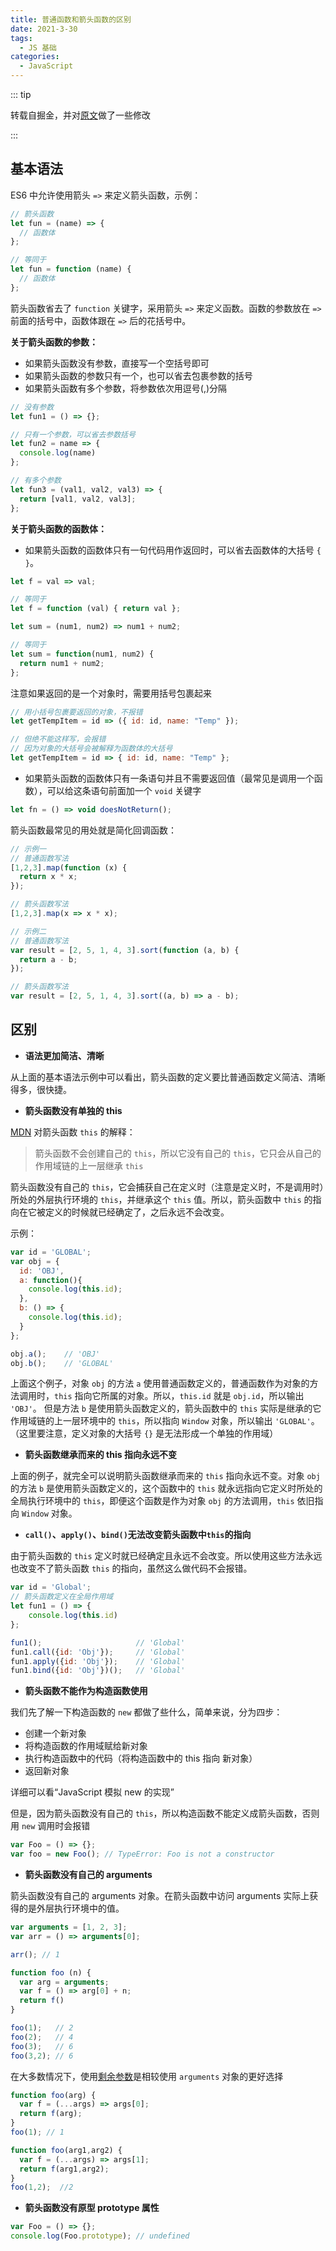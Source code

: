 ```yaml
---
title: 普通函数和箭头函数的区别
date: 2021-3-30
tags:
  - JS 基础
categories:
  - JavaScript
---
```


::: tip

转载自掘金，并对[原文](https://juejin.cn/post/6844903805960585224)做了一些修改

:::



## 基本语法



ES6 中允许使用箭头 `=>` 来定义箭头函数，示例：



```js
// 箭头函数
let fun = (name) => {
  // 函数体
};

// 等同于
let fun = function (name) {
  // 函数体
};
```



箭头函数省去了 `function` 关键字，采用箭头 `=>` 来定义函数。函数的参数放在 `=>` 前面的括号中，函数体跟在 `=>` 后的花括号中。



**关于箭头函数的参数：**



- 如果箭头函数没有参数，直接写一个空括号即可
- 如果箭头函数的参数只有一个，也可以省去包裹参数的括号
- 如果箭头函数有多个参数，将参数依次用逗号(,)分隔



```js
// 没有参数
let fun1 = () => {};

// 只有一个参数，可以省去参数括号
let fun2 = name => {
  console.log(name)
};

// 有多个参数
let fun3 = (val1, val2, val3) => {
  return [val1, val2, val3];
};
```



**关于箭头函数的函数体：**



- 如果箭头函数的函数体只有一句代码用作返回时，可以省去函数体的大括号 `{ }`。



```js
let f = val => val;

// 等同于
let f = function (val) { return val };

let sum = (num1, num2) => num1 + num2;

// 等同于
let sum = function(num1, num2) {
  return num1 + num2;
};
```



注意如果返回的是一个对象时，需要用括号包裹起来



```js
// 用小括号包裹要返回的对象，不报错
let getTempItem = id => ({ id: id, name: "Temp" });

// 但绝不能这样写，会报错
// 因为对象的大括号会被解释为函数体的大括号
let getTempItem = id => { id: id, name: "Temp" };
```



- 如果箭头函数的函数体只有一条语句并且不需要返回值（最常见是调用一个函数），可以给这条语句前面加一个 `void` 关键字



```js
let fn = () => void doesNotReturn();
```



箭头函数最常见的用处就是简化回调函数：



```js
// 示例一
// 普通函数写法
[1,2,3].map(function (x) {
  return x * x;
});

// 箭头函数写法
[1,2,3].map(x => x * x);

// 示例二
// 普通函数写法
var result = [2, 5, 1, 4, 3].sort(function (a, b) {
  return a - b;
});

// 箭头函数写法
var result = [2, 5, 1, 4, 3].sort((a, b) => a - b);
```



## 区别



- **语法更加简洁、清晰**



从上面的基本语法示例中可以看出，箭头函数的定义要比普通函数定义简洁、清晰得多，很快捷。



- **箭头函数没有单独的 this**



[MDN](https://developer.mozilla.org/zh-CN/docs/Web/JavaScript/Reference/Functions/Arrow_functions) 对箭头函数 `this` 的解释：



> 箭头函数不会创建自己的 `this`，所以它没有自己的 `this`，它只会从自己的作用域链的上一层继承 `this`



箭头函数没有自己的 `this`，它会捕获自己在定义时（注意是定义时，不是调用时）所处的外层执行环境的 `this`，并继承这个 `this` 值。所以，箭头函数中 `this` 的指向在它被定义的时候就已经确定了，之后永远不会改变。



示例：



```js
var id = 'GLOBAL';
var obj = {
  id: 'OBJ',
  a: function(){
    console.log(this.id);
  },
  b: () => {
    console.log(this.id);
  }
};

obj.a();    // 'OBJ'
obj.b();    // 'GLOBAL'
```



上面这个例子，对象 `obj` 的方法 `a` 使用普通函数定义的，普通函数作为对象的方法调用时，`this` 指向它所属的对象。所以，`this.id` 就是 `obj.id`，所以输出 `'OBJ'`。 但是方法 `b` 是使用箭头函数定义的，箭头函数中的 `this` 实际是继承的它作用域链的上一层环境中的 `this`，所以指向 `Window` 对象，所以输出 `'GLOBAL'`。（这里要注意，定义对象的大括号 `{}` 是无法形成一个单独的作用域）



- **箭头函数继承而来的 this 指向永远不变**



上面的例子，就完全可以说明箭头函数继承而来的 `this` 指向永远不变。对象 `obj` 的方法 `b` 是使用箭头函数定义的，这个函数中的 `this` 就永远指向它定义时所处的全局执行环境中的 `this`，即便这个函数是作为对象 `obj` 的方法调用，`this` 依旧指向 `Window` 对象。



- **`call()`、`apply()`、`bind()`无法改变箭头函数中`this`的指向**



由于箭头函数的 `this` 定义时就已经确定且永远不会改变。所以使用这些方法永远也改变不了箭头函数 `this` 的指向，虽然这么做代码不会报错。



```js
var id = 'Global';
// 箭头函数定义在全局作用域
let fun1 = () => {
    console.log(this.id)
};

fun1();                     // 'Global'
fun1.call({id: 'Obj'});     // 'Global'
fun1.apply({id: 'Obj'});    // 'Global'
fun1.bind({id: 'Obj'})();   // 'Global'
```



- **箭头函数不能作为构造函数使用**



我们先了解一下构造函数的 `new` 都做了些什么，简单来说，分为四步：



- 创建一个新对象
- 将构造函数的作用域赋给新对象
- 执行构造函数中的代码（将构造函数中的 this 指向 新对象）
-  返回新对象



详细可以看“JavaScript 模拟 new 的实现”



但是，因为箭头函数没有自己的 `this`，所以构造函数不能定义成箭头函数，否则用 `new` 调用时会报错



```js
var Foo = () => {};
var foo = new Foo(); // TypeError: Foo is not a constructor
```



- **箭头函数没有自己的 arguments**



箭头函数没有自己的 arguments 对象。在箭头函数中访问 arguments 实际上获得的是外层执行环境中的值。



```js
var arguments = [1, 2, 3];
var arr = () => arguments[0];

arr(); // 1

function foo (n) {
  var arg = arguments;
  var f = () => arg[0] + n;
  return f()
}

foo(1);   // 2
foo(2);   // 4
foo(3);   // 6
foo(3,2); // 6
```



在大多数情况下，使用[剩余参数](https://developer.mozilla.org/zh-CN/docs/Web/JavaScript/Reference/Functions/Rest_parameters)是相较使用 `arguments` 对象的更好选择



```js
function foo(arg) {
  var f = (...args) => args[0];
  return f(arg);
}
foo(1); // 1

function foo(arg1,arg2) {
  var f = (...args) => args[1];
  return f(arg1,arg2);
}
foo(1,2);  //2
```



- **箭头函数没有原型 prototype 属性**



```js
var Foo = () => {};
console.log(Foo.prototype); // undefined
```